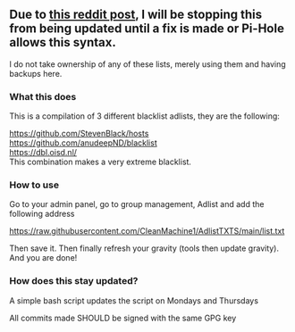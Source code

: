 ## Due to [this reddit post](https://www.reddit.com/r/pihole/comments/1129m1y/oisd_blocklist_depreciated_for_pihole/), I will be stopping this from being updated until a fix is made or Pi-Hole allows this syntax.



I do not take ownership of any of these lists, merely using them and having 
backups here.

### What this does

This is a compilation of 3 different blacklist adlists, they are the following:

https://github.com/StevenBlack/hosts
<br>
https://github.com/anudeepND/blacklist
<br>
https://dbl.oisd.nl/
<br>
This combination makes a very extreme blacklist. 

### How to use 

Go to your admin panel, go to group management, Adlist and add the following address

https://raw.githubusercontent.com/CleanMachine1/AdlistTXTS/main/list.txt

Then save it.
Then finally refresh your gravity (tools then update gravity).
And you are done!


### How does this stay updated?

A simple bash script updates the script on Mondays and Thursdays

All commits made SHOULD be signed with the same GPG key
